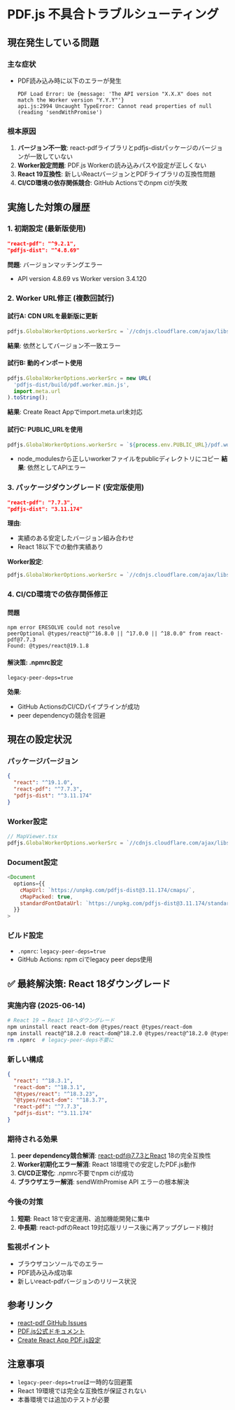 # PDF.js 不具合トラブルシューティング

## 現在発生している問題

### 主な症状
- PDF読み込み時に以下のエラーが発生
  ```
  PDF Load Error: Ue {message: 'The API version "X.X.X" does not match the Worker version "Y.Y.Y"'}
  api.js:2994 Uncaught TypeError: Cannot read properties of null (reading 'sendWithPromise')
  ```

### 根本原因
1. **バージョン不一致**: react-pdfライブラリとpdfjs-distパッケージのバージョンが一致していない
2. **Worker設定問題**: PDF.js Workerの読み込みパスや設定が正しくない
3. **React 19互換性**: 新しいReactバージョンとPDFライブラリの互換性問題
4. **CI/CD環境の依存関係競合**: GitHub Actionsでのnpm ciが失敗

## 実施した対策の履歴

### 1. 初期設定 (最新版使用)
```json
"react-pdf": "^9.2.1",
"pdfjs-dist": "^4.8.69"
```

**問題**: バージョンマッチングエラー
- API version 4.8.69 vs Worker version 3.4.120

### 2. Worker URL修正 (複数回試行)

#### 試行A: CDN URLを最新版に更新
```javascript
pdfjs.GlobalWorkerOptions.workerSrc = `//cdnjs.cloudflare.com/ajax/libs/pdf.js/4.8.69/pdf.worker.min.js`;
```
**結果**: 依然としてバージョン不一致エラー

#### 試行B: 動的インポート使用
```javascript
pdfjs.GlobalWorkerOptions.workerSrc = new URL(
  'pdfjs-dist/build/pdf.worker.min.js',
  import.meta.url
).toString();
```
**結果**: Create React Appでimport.meta.url未対応

#### 試行C: PUBLIC_URLを使用
```javascript
pdfjs.GlobalWorkerOptions.workerSrc = `${process.env.PUBLIC_URL}/pdf.worker.min.js`;
```
- node_modulesから正しいworkerファイルをpublicディレクトリにコピー
**結果**: 依然としてAPIエラー

### 3. パッケージダウングレード (安定版使用)
```json
"react-pdf": "7.7.3",
"pdfjs-dist": "3.11.174"
```

**理由**: 
- 実績のある安定したバージョン組み合わせ
- React 18以下での動作実績あり

**Worker設定**:
```javascript
pdfjs.GlobalWorkerOptions.workerSrc = `//cdnjs.cloudflare.com/ajax/libs/pdf.js/3.11.174/pdf.worker.min.js`;
```

### 4. CI/CD環境での依存関係修正

#### 問題
```
npm error ERESOLVE could not resolve
peerOptional @types/react@"^16.8.0 || ^17.0.0 || ^18.0.0" from react-pdf@7.7.3
Found: @types/react@19.1.8
```

#### 解決策: .npmrc設定
```
legacy-peer-deps=true
```

**効果**: 
- GitHub ActionsのCI/CDパイプラインが成功
- peer dependencyの競合を回避

## 現在の設定状況

### パッケージバージョン
```json
{
  "react": "^19.1.0",
  "react-pdf": "^7.7.3",
  "pdfjs-dist": "^3.11.174"
}
```

### Worker設定
```javascript
// MapViewer.tsx
pdfjs.GlobalWorkerOptions.workerSrc = `//cdnjs.cloudflare.com/ajax/libs/pdf.js/3.11.174/pdf.worker.min.js`;
```

### Document設定
```javascript
<Document
  options={{
    cMapUrl: `https://unpkg.com/pdfjs-dist@3.11.174/cmaps/`,
    cMapPacked: true,
    standardFontDataUrl: `https://unpkg.com/pdfjs-dist@3.11.174/standard_fonts/`,
  }}
>
```

### ビルド設定
- `.npmrc`: `legacy-peer-deps=true`
- GitHub Actions: npm ciでlegacy peer deps使用

## ✅ 最終解決策: React 18ダウングレード

### 実施内容 (2025-06-14)
```bash
# React 19 → React 18へダウングレード
npm uninstall react react-dom @types/react @types/react-dom
npm install react@^18.2.0 react-dom@^18.2.0 @types/react@^18.2.0 @types/react-dom@^18.2.0
rm .npmrc  # legacy-peer-deps不要に
```

### 新しい構成
```json
{
  "react": "^18.3.1",
  "react-dom": "^18.3.1", 
  "@types/react": "^18.3.23",
  "@types/react-dom": "^18.3.7",
  "react-pdf": "^7.7.3",
  "pdfjs-dist": "^3.11.174"
}
```

### 期待される効果
1. **peer dependency競合解消**: react-pdf@7.7.3とReact 18の完全互換性
2. **Worker初期化エラー解消**: React 18環境での安定したPDF.js動作
3. **CI/CD正常化**: .npmrc不要でnpm ciが成功
4. **ブラウザエラー解消**: sendWithPromise API エラーの根本解決

### 今後の対策
1. **短期**: React 18で安定運用、追加機能開発に集中
2. **中長期**: react-pdfのReact 19対応版リリース後に再アップグレード検討

### 監視ポイント
- ブラウザコンソールでのエラー
- PDF読み込み成功率
- 新しいreact-pdfバージョンのリリース状況

## 参考リンク
- [react-pdf GitHub Issues](https://github.com/wojtekmaj/react-pdf/issues)
- [PDF.js公式ドキュメント](https://mozilla.github.io/pdf.js/)
- [Create React App PDF.js設定](https://create-react-app.dev/docs/using-global-variables/)

## 注意事項
- `legacy-peer-deps=true`は一時的な回避策
- React 19環境では完全な互換性が保証されない
- 本番環境では追加のテストが必要